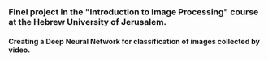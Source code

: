 ### **Finel project in the "Introduction to Image Processing" course** at the Hebrew University of Jerusalem. 

#### Creating a Deep Neural Network for classification of images collected by video.
